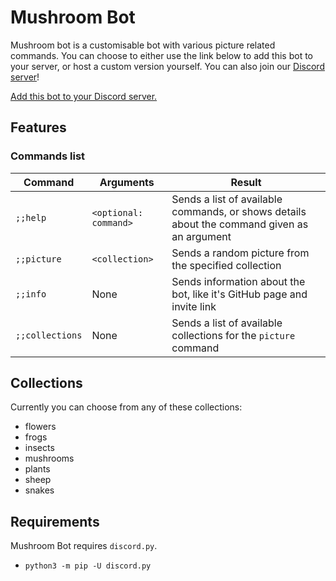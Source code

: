 # Mushroom Bot
Mushroom bot is a customisable bot with various picture related commands. You can choose to either use the link below to add this bot to your server, or host a custom version yourself. You can also join our [Discord server](https://discord.gg/Ejtuu2zxGH)!

[Add this bot to your Discord server.](https://discord.com/api/oauth2/authorize?client_id=890578768849158175&permissions=2147534848&scope=bot)
## Features
### Commands list
| Command              | Arguments             | Result                                                                                      |
| -------------------- | --------------------- | ------------------------------------------------------------------------------------------- |
| `;;help`             | `<optional: command>` | Sends a list of available commands, or shows details about the command given as an argument |
| `;;picture`          | `<collection>`        | Sends a random picture from the specified collection                                        |
| `;;info`             | None                  | Sends information about the bot, like it's GitHub page and invite link                      |
| `;;collections`      | None                  | Sends a list of available collections for the `picture` command                             | 
## Collections
Currently you can choose from any of these collections:
* flowers
* frogs
* insects
* mushrooms
* plants
* sheep
* snakes
## Requirements
Mushroom Bot requires `discord.py`.
* `python3 -m pip -U discord.py`

